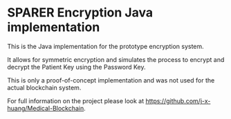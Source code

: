 # SPARER Encryption Java implementation

This is the Java implementation for the prototype encryption system.

It allows for symmetric encryption and simulates the process to encrypt and decrypt the Patient Key using the Password Key.

This is only a proof-of-concept implementation and was not used for the actual blockchain system.

For full information on the project please look at https://github.com/j-x-huang/Medical-Blockchain.
